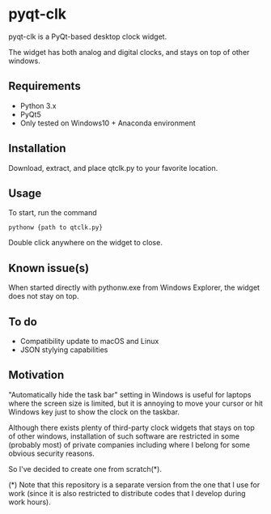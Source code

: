 # pyqt-clk

pyqt-clk is a PyQt-based desktop clock widget.

The widget has both analog and digital clocks, and stays on top of other windows.

## Requirements

- Python 3.x
- PyQt5
- Only tested on Windows10 + Anaconda environment

## Installation

Download, extract, and place qtclk.py to your favorite location.

## Usage

To start, run the command

`pythonw {path to qtclk.py}`

Double click anywhere on the widget to close.

## Known issue(s)

When started directly with pythonw.exe from Windows Explorer, the widget does not stay on top.

## To do

- Compatibility update to macOS and Linux
- JSON stylying capabilities

## Motivation

"Automatically hide the task bar" setting in Windows is useful for laptops where the screen size is limited,
but it is annoying to move your cursor or hit Windows key just to show the clock on the taskbar.

Although there exists plenty of third-party clock widgets that stays on top of other windows,
installation of such software are restricted in some (probably most) of private companies including where I belong for some obvious security reasons.

So I've decided to create one from scratch(*).

(*) Note that this repository is a separate version from the one that I use for work (since it is also restricted to distribute codes that I develop during work hours).